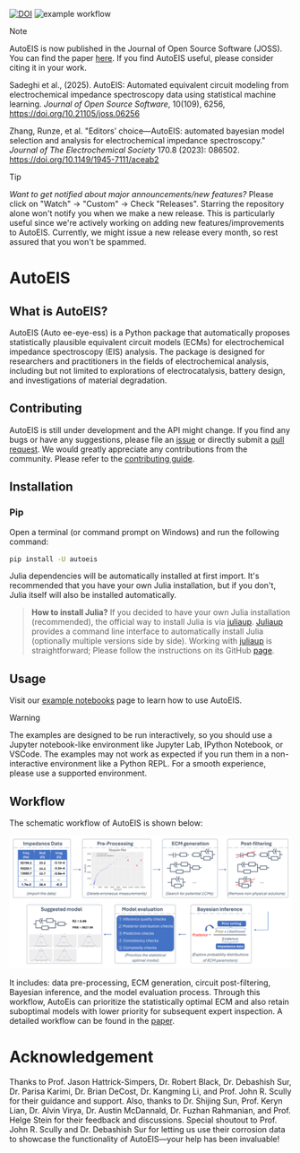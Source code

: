 [![DOI](https://joss.theoj.org/papers/10.21105/joss.06256/status.svg)](https://doi.org/10.21105/joss.06256)
![example workflow](https://github.com/AUTODIAL/AutoEIS/actions/workflows/nightly.yml/badge.svg)

> [!NOTE]
> AutoEIS is now published in the Journal of Open Source Software (JOSS). You can find the paper [here](https://doi.org/10.21105/joss.06256). If you find AutoEIS useful, please consider citing it in your work.
>
> Sadeghi et al., (2025). AutoEIS: Automated equivalent circuit modeling from electrochemical impedance spectroscopy data using statistical machine learning. _Journal of Open Source Software_, 10(109), 6256, https://doi.org/10.21105/joss.06256
>
> Zhang, Runze, et al. "Editors’ choice—AutoEIS: automated bayesian model selection and analysis for electrochemical impedance spectroscopy." _Journal of The Electrochemical Society_ 170.8 (2023): 086502. https://doi.org/10.1149/1945-7111/aceab2

> [!TIP]
> _Want to get notified about major announcements/new features?_ Please click on "Watch" -> "Custom" -> Check "Releases". Starring the repository alone won't notify you when we make a new release. This is particularly useful since we're actively working on adding new features/improvements to AutoEIS. Currently, we might issue a new release every month, so rest assured that you won't be spammed.

# AutoEIS

## What is AutoEIS?

AutoEIS (Auto ee-eye-ess) is a Python package that automatically proposes statistically plausible equivalent circuit models (ECMs) for electrochemical impedance spectroscopy (EIS) analysis. The package is designed for researchers and practitioners in the fields of electrochemical analysis, including but not limited to explorations of electrocatalysis, battery design, and investigations of material degradation.

## Contributing

AutoEIS is still under development and the API might change. If you find any bugs or have any suggestions, please file an [issue](https://github.com/AUTODIAL/AutoEIS/issues) or directly submit a [pull request](https://github.com/AUTODIAL/AutoEIS/pulls). We would greatly appreciate any contributions from the community. Please refer to the [contributing guide](https://github.com/AUTODIAL/AutoEIS/doc/contributing.md).

## Installation

### Pip

Open a terminal (or command prompt on Windows) and run the following command:

```bash
pip install -U autoeis
```

Julia dependencies will be automatically installed at first import. It's recommended that you have your own Julia installation, but if you don't, Julia itself will also be installed automatically.

> **How to install Julia?** If you decided to have your own Julia installation (recommended), the official way to install Julia is via [juliaup](https://github.com/JuliaLang/juliaup). [Juliaup](https://github.com/JuliaLang/juliaup) provides a command line interface to automatically install Julia (optionally multiple versions side by side). Working with [juliaup](https://github.com/JuliaLang/juliaup) is straightforward; Please follow the instructions on its GitHub [page](https://github.com/JuliaLang/juliaup).

## Usage

Visit our [example notebooks](https://autodial.github.io/AutoEIS/examples.html) page to learn how to use AutoEIS.

> [!WARNING]
> The examples are designed to be run interactively, so you should use a Jupyter notebook-like environment like Jupyter Lab, IPython Notebook, or VSCode. The examples may not work as expected if you run them in a non-interactive environment like a Python REPL. For a smooth experience, please use a supported environment.

## Workflow

The schematic workflow of AutoEIS is shown below:

![AutoEIS workflow](https://raw.githubusercontent.com/AUTODIAL/AutoEIS/develop/assets/workflow.png)

It includes: data pre-processing, ECM generation, circuit post-filtering, Bayesian inference, and the model evaluation process. Through this workflow, AutoEis can prioritize the statistically optimal ECM and also retain suboptimal models with lower priority for subsequent expert inspection. A detailed workflow can be found in the [paper](https://iopscience.iop.org/article/10.1149/1945-7111/aceab2/meta).

# Acknowledgement

Thanks to Prof. Jason Hattrick-Simpers, Dr. Robert Black, Dr. Debashish Sur, Dr. Parisa Karimi, Dr. Brian DeCost, Dr. Kangming Li, and Prof. John R. Scully for their guidance and support. Also, thanks to Dr. Shijing Sun, Prof. Keryn Lian, Dr. Alvin Virya, Dr. Austin McDannald, Dr. Fuzhan Rahmanian, and Prof. Helge Stein for their feedback and discussions. Special shoutout to Prof. John R. Scully and Dr. Debashish Sur for letting us use their corrosion data to showcase the functionality of AutoEIS—your help has been invaluable!
